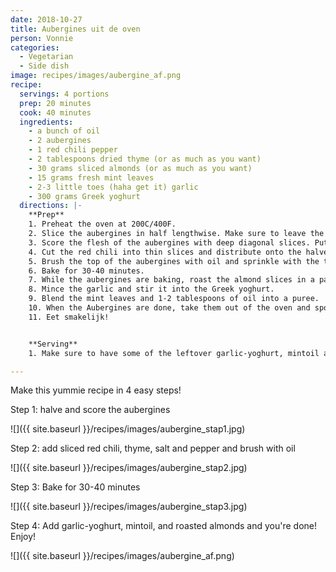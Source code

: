 ```yaml
---
date: 2018-10-27
title: Aubergines uit de oven
person: Vonnie
categories:
  - Vegetarian
  - Side dish
image: recipes/images/aubergine_af.png
recipe:
  servings: 4 portions
  prep: 20 minutes
  cook: 40 minutes
  ingredients:
    - a bunch of oil
    - 2 aubergines
    - 1 red chili pepper
    - 2 tablespoons dried thyme (or as much as you want)
    - 30 grams sliced almonds (or as much as you want)
    - 15 grams fresh mint leaves
    - 2-3 little toes (haha get it) garlic
    - 300 grams Greek yoghurt
  directions: |-
    **Prep**
    1. Preheat the oven at 200C/400F.
    2. Slice the aubergines in half lengthwise. Make sure to leave the stems on.
    3. Score the flesh of the aubergines with deep diagonal slices. Put the aubergine halves face-up on an oven dish.
    4. Cut the red chili into thin slices and distribute onto the halved aubergines.
    5. Brush the top of the aubergines with oil and sprinkle with the thyme, and some salt and peper to taste.
    6. Bake for 30-40 minutes.
    7. While the aubergines are baking, roast the almond slices in a pan without any oil or butter until golden.
    8. Mince the garlic and stir it into the Greek yoghurt.
    9. Blend the mint leaves and 1-2 tablespoons of oil into a puree.
    10. When the Aubergines are done, take them out of the oven and spoon on the garlicky yoghurt. Drizzle with the mintoil and sprinkle with the roasted almond slices.
    11. Eet smakelijk!


    **Serving**
    1. Make sure to have some of the leftover garlic-yoghurt, mintoil and almond slices on the side because you're going to want more!

---
```


Make this yummie recipe in 4 easy steps!

Step 1: halve and score the aubergines

![]({{ site.baseurl }}/recipes/images/aubergine_stap1.jpg)

Step 2: add sliced red chili, thyme, salt and pepper and brush with oil

![]({{ site.baseurl }}/recipes/images/aubergine_stap2.jpg)

Step 3: Bake for 30-40 minutes

![]({{ site.baseurl }}/recipes/images/aubergine_stap3.jpg)

Step 4: Add garlic-yoghurt, mintoil, and roasted almonds and you're done! Enjoy!

![]({{ site.baseurl }}/recipes/images/aubergine_af.png)


